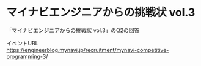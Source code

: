 # マイナビエンジニアからの挑戦状 vol.3
「マイナビエンジニアからの挑戦状 vol.3」のQ2の回答

イベントURL \
 https://engineerblog.mynavi.jp/recruitment/mynavi-competitive-programming-3/